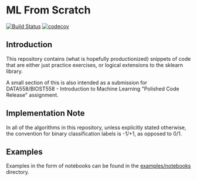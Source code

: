 # ML From Scratch

[![Build Status](https://travis-ci.org/havanagrawal/ml-from-scratch.svg?branch=master)](https://travis-ci.org/havanagrawal/ml-from-scratch) [![codecov](https://codecov.io/gh/havanagrawal/ml-from-scratch/branch/master/graph/badge.svg)](https://codecov.io/gh/havanagrawal/ml-from-scratch)


## Introduction

This repository contains (what is hopefully productionized) snippets of code that are either just practice exercises, or logical extensions to the sklearn library.

A small section of this is also intended as a submission for DATA558/BIOST558 - Introduction to Machine Learning "Polished Code Release" assignment.

## Implementation Note

In all of the algorithms in this repository, unless explicitly stated otherwise, the convention for binary classification labels is -1/+1, as opposed to 0/1.

## Examples

Examples in the form of notebooks can be found in the [examples/notebooks](examples/notebooks) directory.
